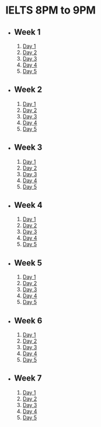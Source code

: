 # IELTS 8PM to 9PM

- ## Week 1

   1. [Day 1](https://www.facebook.com/iCodeguru/videos/385517277186485)
   2. [Day 2](https://www.facebook.com/iCodeguru/videos/949572213411375)
   3. [Day 3](https://www.facebook.com/iCodeguru/videos/1036182061002137)
   4. [Day 4](https://www.facebook.com/iCodeguru/videos/742207297373795)
   5. [Day 5](https://www.facebook.com/iCodeguru/videos/1722595481573519)

- ## Week 2

   1. [Day 1](https://www.facebook.com/iCodeguru/videos/1073140717353588)
   2. [Day 2](https://www.facebook.com/iCodeguru/videos/1077263400388389)
   3. [Day 3](https://www.facebook.com/iCodeguru/videos/343606405220030)
   4. [Day 4](https://www.facebook.com/iCodeguru/videos/1735819663564755)
   5. [Day 5](https://www.facebook.com/iCodeguru/videos/398995339134682)

- ## Week 3

   1. [Day 1](https://www.facebook.com/iCodeguru/videos/1529505947902854)
   2. [Day 2](https://www.facebook.com/iCodeguru/videos/2752535008243152)
   3. [Day 3](https://www.facebook.com/iCodeguru/videos/391843529988326)
   4. [Day 4](https://web.facebook.com/iCodeguru/videos/1313423805972709)
   5. [Day 5](https://web.facebook.com/iCodeguru/videos/783975216849243)

- ## Week 4

   1. [Day 1](https://www.facebook.com/iCodeguru/videos/900141008325460)
   2. [Day 2](https://www.facebook.com/iCodeguru/videos/1127343664927346)
   3. [Day 3](https://www.facebook.com/iCodeguru/videos/1813159132441953)
   4. [Day 4]()
   5. [Day 5](https://www.facebook.com/iCodeguru/videos/1339618056756144)

- ## Week 5

   1. [Day 1](https://www.facebook.com/iCodeguru/videos/1345598756101424)
   2. [Day 2](https://www.facebook.com/iCodeguru/videos/689638216395333)
   3. [Day 3](https://www.facebook.com/iCodeguru/videos/935741514830205)
   4. [Day 4](https://www.facebook.com/iCodeguru/videos/614600597465886)
   5. [Day 5](https://www.facebook.com/iCodeguru/videos/935590607961721)

- ## Week 6

   1. [Day 1](https://www.facebook.com/iCodeguru/videos/606870201595053)
   2. [Day 2](https://www.facebook.com/iCodeguru/videos/1379160966068489)
   3. [Day 3]()
   4. [Day 4](https://www.facebook.com/iCodeguru/videos/344164948588487)
   5. [Day 5](https://www.facebook.com/iCodeguru/videos/378493634809920)

- ## Week 7

   1. [Day 1]()
   2. [Day 2](https://www.facebook.com/iCodeguru/videos/1436877670199219)
   3. [Day 3](https://www.facebook.com/iCodeguru/videos/289149827248329)
   4. [Day 4](https://www.facebook.com/iCodeguru/videos/933337798187367)
   5. [Day 5](https://www.facebook.com/iCodeguru/videos/380936604542410)

<!-- - ## Week 8

   1. [Day 1](https://www.facebook.com/iCodeguru/videos/386691164315919)
   2. [Day 2](https://www.facebook.com/iCodeguru/videos/1864580267324649)
   3. [Day 3](https://www.facebook.com/iCodeguru/videos/833125855495726)
   4. [Day 4]()
   5. [Day 5]() -->

<!-- - ## Week 

   1. [Day 1]()
   2. [Day 2]()
   3. [Day 3]()
   4. [Day 4]()
   5. [Day 5]() -->
